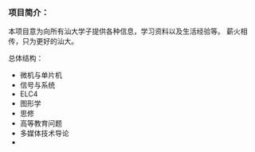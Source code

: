 ### 项目简介： 

本项目意为向所有汕大学子提供各种信息，学习资料以及生活经验等。
薪火相传，只为更好的汕大。

总体结构：

- 微机与单片机
- 信号与系统
- ELC4
- 图形学
- 思修
- 高等教育问题
- 多媒体技术导论
- 